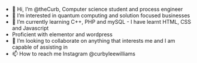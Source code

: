 - 👋 Hi, I’m @theCurb, Computer science student and process engineer
- 👀 I’m interested in quantum computing and solution focused businesses
- 🌱 I’m currently learning C++, PHP and mySQL - I have learnt HTML, CSS and Javascript
- Proficient with elementor and wordpress
- 💞️ I’m looking to collaborate on anything that interests me and I am capable of assisting in
- 📫 How to reach me Instagram @curbyleewilliams 
